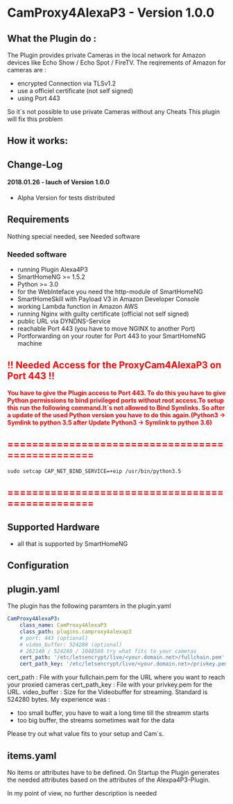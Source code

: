 # CamProxy4AlexaP3 - Version 1.0.0

## What the Plugin do :

The Plugin provides private Cameras in the local network for Amazon devices like Echo Show / Echo Spot / FireTV. The reqirements of Amazon for cameras are :

- encrypted Connection via TLSv1.2
- use a officiel certificate (not self signed)
- using Port 443

So it´s not possible to use private Cameras without any Cheats
This plugin will fix this problem

## How it works:


## Change-Log

#### 2018.01.26 - lauch of Version 1.0.0

- Alpha Version for tests distributed



## Requirements

Nothing special needed, see Needed software

### Needed software

* running Plugin Alexa4P3
* SmartHomeNG >= 1.5.2
* Python >= 3.0
* for the WebInteface you need the http-module of SmartHomeNG
* SmartHomeSkill with Payload V3 in Amazon Developer Console
* working Lambda function in Amazon AWS
* running Nginx with guilty certificate (official not self signed)
* public URL via DYNDNS-Service
* reachable Port 443 (you have to move NGINX to another Port)
* Portforwarding on your router for Port 443 to your SmartHomeNG machine


## <span style="color:red">**!! Needed Access for the ProxyCam4AlexaP3 on Port 443 !!**</span>

<span style="color:red">**You have to give the Plugin access to Port 443. To do this you have to give Python permissions to bind privileged ports without root access.To setup this run the following command.It´s not allowed to Bind Symlinks. So after a update of the used Python version you have to do this again.(Python3 -> Symlink to python 3.5 after Update Python3 -> Symlink to python 3.6)**</span>

## <span style="color:red">**=================================================**</span>
<pre><code>sudo setcap CAP_NET_BIND_SERVICE=+eip /usr/bin/python3.5
</code></pre>
## <span style="color:red">**=================================================**</span>

## Supported Hardware

* all that is supported by SmartHomeNG

## Configuration

## plugin.yaml

The plugin has the following paramters in the plugin.yaml

```yaml
CamProxy4AlexaP3:
    class_name: CamProxy4AlexaP3
    class_path: plugins.camproxy4alexap3
    # port: 443 (optional)
    # video_buffer: 524280 (optional)
    # 262140 / 524280 / 1048560 try what fits to your cameras
    cert_path: '/etc/letsencrypt/live/<your.domain.net>/fullchain.pem'
    cert_path_key: '/etc/letsencrypt/live/<your.domain.net>/privkey.pem'
```

cert_path : File with your fullchain.pem for the URL where you want to reach your  proxied cameras
cert_path_key : File with your privkey.pem for the URL.
video_buffer : Size for the Videobuffer for streaming. Standard is 524280 bytes. My experience was :
- too small buffer, you have to wait a long time till the streamm starts
- too big buffer, the streams sometimes wait for the data

Please try out what value fits to your setup and Cam´s.

## items.yaml

No items or attributes have to be defined. On Startup the Plugin generates the needed attributes based on the attributes of the Alexpa4P3-Plugin.


In my point of view, no further description is needed

